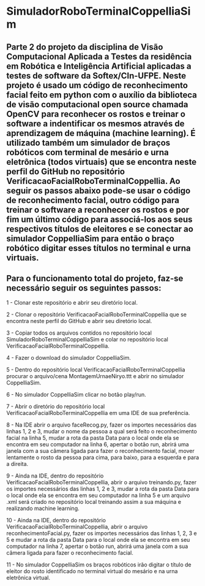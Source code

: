 # SimuladorRoboTerminalCoppelliaSim

## Parte 2 do projeto da disciplina de Visão Computacional Aplicada a Testes da residência em Robótica e Inteligência Artificial aplicadas a testes de software da Softex/CIn-UFPE. Neste projeto é usado um código de reconhecimento facial feito em python com o auxílio da biblioteca de visão computacional open source chamada OpenCV para reconhecer os rostos e treinar o software a indentificar os mesmos através de aprendizagem de máquina (machine learning). É utilizado também um simulador de braços robóticos com terminal de mesário e urna eletrônica (todos virtuais) que se encontra neste perfil do GitHub no repositório VerificacaoFacialRoboTerminalCoppellia. Ao seguir os passos abaixo pode-se usar o código de reconhecimento facial, outro código para treinar o software a reconhecer os rostos e por fim um último código para associá-los aos seus respectivos títulos de eleitores e se conectar ao simulador CoppelliaSim para então o braço robótico digitar esses títulos no terminal e urna virtuais.

## Para o funcionamento total do projeto, faz-se necessário seguir os seguintes passos:

1 - Clonar este repositório e abrir seu diretório local.

2 - Clonar o repositório VerificacaoFacialRoboTerminalCoppellia que se encontra neste perfil do GitHub e abrir seu diretório local.

3 - Copiar todos os arquivos contidos no repositório local SimuladorRoboTerminalCoppelliaSim e colar no repositório local VerificacaoFacialRoboTerminalCoppellia.

4 - Fazer o download do simulador CoppelliaSim.

5 - Dentro do repositório local VerificacaoFacialRoboTerminalCoppellia procurar o arquivo/cena MontagemUrnaeNiryo.ttt e abrir no simulador CoppelliaSim.

6 - No simulador CoppelliaSim clicar no botão play/run.

7 - Abrir o diretório do repositório local VerificacaoFacialRoboTerminalCoppellia em uma IDE de sua preferência.

8 - Na IDE abrir o arquivo faceRecog.py, fazer os importes necessários das linhas 1, 2 e 3, mudar o nome da pessoa a qual será feito o reconhecimento facial na linha 5, mudar a rota da pasta Data para o local onde ela se encontra em seu computador na linha 6, apertar o botão run, abrirá uma janela com a sua câmera ligada para fazer o reconhecimento facial, mover lentamente o rosto da pessoa para cima, para baixo, para a esquerda e para a direita.

9 - Ainda na IDE, dentro do repositório VerificacaoFacialRoboTerminalCoppellia, abrir o arquivo treinando.py, fazer os importes necessários das linhas 1, 2 e 3, mudar a rota da pasta Data para o local onde ela se encontra em seu computador na linha 5 e um arquivo .xml será criado no repositório local treinando assim a sua máquina e realizando machine learning.

10 - Ainda na IDE, dentro do repositório VerificacaoFacialRoboTerminalCoppellia, abrir o arquivo reconhecimentoFacial.py, fazer os importes necessários das linhas 1, 2, 3 e 5 e mudar a rota da pasta Data para o local onde ela se encontra em seu computador na linha 7, apertar o botão run, abrirá uma janela com a sua câmera ligada para fazer o reconhecimento facial.

11 - No simulador CoppelliaSim os braços robóticos irão digitar o título de eleitor do rosto identificado no terminal virtual do mesário e na urna eletrônica virtual.
